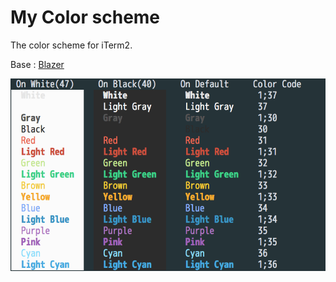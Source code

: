 # My Color scheme

The color scheme for iTerm2.

Base : [Blazer](https://github.com/mbadolato/iTerm2-Color-Schemes#blazer)

![Screenshot](../Screenshots/color.png)
